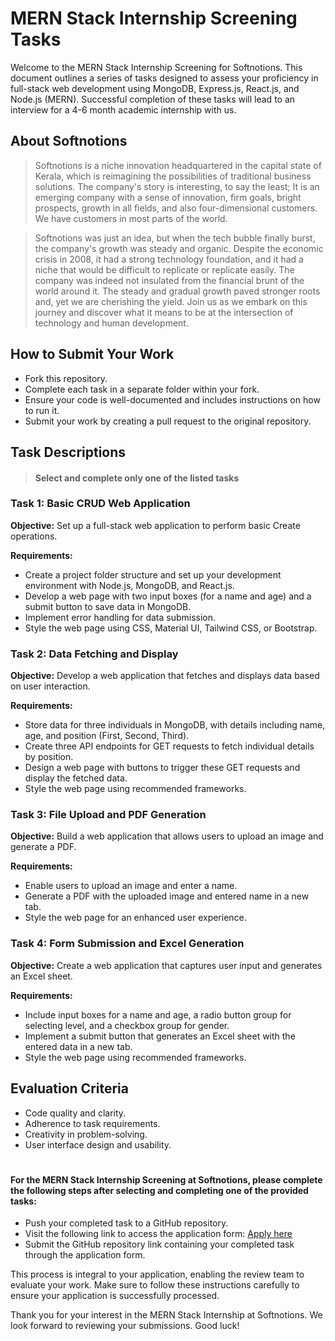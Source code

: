 # MERN Stack Internship Screening Tasks

Welcome to the MERN Stack Internship Screening for Softnotions. This document outlines a series of tasks designed to assess your proficiency in full-stack web development using MongoDB, Express.js, React.js, and Node.js (MERN). Successful completion of these tasks will lead to an interview for a 4-6 month academic internship with us.

## About Softnotions

> Softnotions is a niche innovation headquartered in the capital state of Kerala, which is reimagining the possibilities of traditional business solutions. The company's story is interesting, to say the least; It is an emerging company with a sense of innovation, firm goals, bright prospects, growth in all fields, and also four-dimensional customers. We have customers in most parts of the world.

> Softnotions was just an idea, but when the tech bubble finally burst, the company's growth was steady and organic. Despite the economic crisis in 2008, it had a strong technology foundation, and it had a niche that would be difficult to replicate or replicate easily. The company was indeed not insulated from the financial brunt of the world around it. The steady and gradual growth paved stronger roots and, yet we are cherishing the yield.
Join us as we embark on this journey and discover what it means to be at the intersection of technology and human development.

## How to Submit Your Work

- Fork this repository.
- Complete each task in a separate folder within your fork.
- Ensure your code is well-documented and includes instructions on how to run it.
- Submit your work by creating a pull request to the original repository.

## Task Descriptions
> #### Select and complete only one of the listed tasks

### Task 1: Basic CRUD Web Application

**Objective:** Set up a full-stack web application to perform basic Create operations.

**Requirements:**
- Create a project folder structure and set up your development environment with Node.js, MongoDB, and React.js.
- Develop a web page with two input boxes (for a name and age) and a submit button to save data in MongoDB.
- Implement error handling for data submission.
- Style the web page using CSS, Material UI, Tailwind CSS, or Bootstrap.

### Task 2: Data Fetching and Display

**Objective:** Develop a web application that fetches and displays data based on user interaction.

**Requirements:**
- Store data for three individuals in MongoDB, with details including name, age, and position (First, Second, Third).
- Create three API endpoints for GET requests to fetch individual details by position.
- Design a web page with buttons to trigger these GET requests and display the fetched data.
- Style the web page using recommended frameworks.

### Task 3: File Upload and PDF Generation

**Objective:** Build a web application that allows users to upload an image and generate a PDF.

**Requirements:**
- Enable users to upload an image and enter a name.
- Generate a PDF with the uploaded image and entered name in a new tab.
- Style the web page for an enhanced user experience.

### Task 4: Form Submission and Excel Generation

**Objective:** Create a web application that captures user input and generates an Excel sheet.

**Requirements:**
- Include input boxes for a name and age, a radio button group for selecting level, and a checkbox group for gender.
- Implement a submit button that generates an Excel sheet with the entered data in a new tab.
- Style the web page using recommended frameworks.

## Evaluation Criteria

- Code quality and clarity.
- Adherence to task requirements.
- Creativity in problem-solving.
- User interface design and usability.
  
#

#### For the MERN Stack Internship Screening at Softnotions, please complete the following steps after selecting and completing one of the provided tasks:

- Push your completed task to a GitHub repository.
- Visit the following link to access the application form: [Apply here](https://mulearn.org/careers)
- Submit the GitHub repository link containing your completed task through the application form.

This process is integral to your application, enabling the review team to evaluate your work. Make sure to follow these instructions carefully to ensure your application is successfully processed.







Thank you for your interest in the MERN Stack Internship at Softnotions. We look forward to reviewing your submissions. Good luck!
